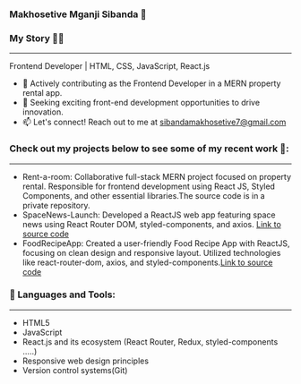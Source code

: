### Makhosetive Mganji Sibanda 👋

### My Story 🐱‍💻
------------------------------------------------------------------------------------------------------------------------------------------------------------
Frontend Developer | HTML, CSS, JavaScript, React.js
* 🌱 Actively contributing as the Frontend Developer in a MERN property rental app.
* 💼 Seeking exciting front-end development opportunities to drive innovation.
* 📫 Let's connect! Reach out to me at sibandamakhosetive7@gmail.com

### Check out my projects below to see some of my recent work 🌟:
--------------------------------------------------------------------------------------------------------------------------------------------------------------------
* Rent-a-room: Collaborative full-stack MERN project focused on property rental. Responsible for frontend development using React JS, Styled Components, and other essential libraries.The source code is in a private repository.
* SpaceNews-Launch: Developed a ReactJS web app featuring space news using React Router DOM, styled-components, and axios. [Link to source code](https://github.com/Makhosetive7/SpaceNews-Launch)
* FoodRecipeApp: Created a user-friendly Food Recipe App with ReactJS, focusing on clean design and responsive layout. Utilized technologies like react-router-dom, axios, and styled-components.[Link to source code](https://github.com/Makhosetive7/react-recipe-app)

### 🚀 Languages and Tools:
-----------------------------------------------------------------------------------------------------------------------------------------------------------
* HTML5
* JavaScript
* React.js and its ecosystem (React Router, Redux, styled-components .....)
* Responsive web design principles
* Version control systems(Git)

